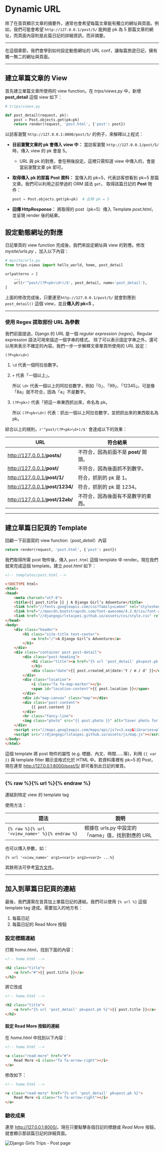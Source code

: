 # Dynamic URL


除了在首頁顯示文章的摘要外，通常也會希望每篇文章能有獨立的網址與頁面。例如，我們可能會希望 `http://127.0.0.1/post/5/` 能夠是 pk 為 5 那篇文章的網址，而頁面內容則是此篇日記的詳細資訊，而非摘要。

---

在這個章節，我們會學到如何設定動態網址的 URL conf，讓每篇旅遊日記，擁有獨一無二的網址與頁面。

---

## 建立單篇文章的 View

首先建立單篇文章所使用的 view function。在 *trips/views.py* 中，新增 **post_detail** 這個 view 如下：

```python
# trips/views.py

def post_detail(request, pk):
    post = Post.objects.get(pk=pk)
    return render(request, 'post.html', {'post': post})
```

以訪客瀏覽 `http://127.0.0.1:8000/post/5/` 的例子，來解釋以上程式：

- **目前瀏覽文章的 pk 會傳入 view 中：** 當訪客瀏覽 `http://127.0.0.1/post/5/` 時，傳入 view 的 pk 會是 5。
    - URL 與 pk 的對應，會在稍後設定。這裡只需知道 view 中傳入的，會是當前瀏覽文章 pk 即可。

- **取得傳入 pk 的那篇 Post 資料：** 當傳入的 pk=5，代表訪客想看到 pk=5 那篇文章。我們可以利用之前學過的 ORM 語法 `get`， 取得該篇日記的 **Post** 物件：

    ```python
    post = Post.objects.get(pk=pk)  # 此時 pk = 5
    ```

- **回傳 HttpResponse：** 將取得的 post（pk=5）傳入 Template *post.html*，並呈現 render 後的結果。


## 設定動態網址的對應

日記單頁的 view function 完成後，我們來設定網址與 view 的對應。修改 *mysite/urls.py* ，加入以下內容：

```python
# mysite/urls.py
from trips.views import hello_world, home, post_detail

urlpatterns = [
    ...
    url(r'^post/(?P<pk>\d+)/$', post_detail, name='post_detail'),
]
```

上面的修改完成後，只要連至`http://127.0.0.1/post/5/` 就會對應到 `post_detail()` 這個 view，並且**傳入的 pk=5** 。

---

### 使用 Regex 提取部份 URL 為參數

我們前面提過，Django 的 URL 是一個 *regular expression (regex)*。Regular expression 語法可用來描述一個字串的樣式。 除了可以表示固定字串之外，還可以用來表示不確定的內容。我們一步一步解釋文章單頁所使用的 URL 設定：

```
(?P<pk>\d+)
```

1. `\d` 代表一個阿拉伯數字。

2. `+` 代表「一個以上」。

    所以 `\d+` 代表一個以上的阿拉伯數字，例如「0」、「99」、「12345」。可是像「8a」就不符合，因為「a」不是數字。

3. `(?P<pk>)` 代表「把這一串東西抓出來，命名為 pk。

    所以 `(?P<pk>\d+)` 代表：抓出一個以上阿拉伯數字，並把抓出來的東西取名為 pk。

綜合以上的規則，`r'^post/(?P<pk>\d+)/$'` 會達成以下的效果：

URL       | 符合結果
----------|------------------------
http://127.0.0.1/<strong>posts/</strong>    | 不符合，因為前面不是 **post/** 開頭。
http://127.0.0.1/<strong>post/</strong>     | 不符合，因為後面抓不到數字。
http://127.0.0.1/<strong>post/1/</strong>   | 符合，抓到的 pk 是 1。
http://127.0.0.1/<strong>post/1234/</strong>| 符合，抓到的 pk 是 1234。
http://127.0.0.1/<strong>post/12ab/</strong>| 不符合，因為後面有不是數字的東西。

---

## 建立單篇日記頁的 Template

回顧一下前面寫的 view function（*post_detail*）內容

```python
return render(request, 'post.html', {'post': post})
```

我們取得所需 post 物件後，傳入 `post.html` 這個 template 中 render。現在我們就來完成這個 template。建立 *post.html* 如下：

```html
<!-- templates/post.html -->

<!DOCTYPE html>
<html>
<head>
    <meta charset="utf-8">
    <title>{{ post.title }} | A Django Girl’s Adventure</title>
    <link href="//fonts.googleapis.com/css?family=Lemon" rel="stylesheet" type="text/css">
    <link href="//maxcdn.bootstrapcdn.com/font-awesome/4.2.0/css/font-awesome.min.css" rel="stylesheet" type="text/css">
    <link href="//djangogirlstaipei.github.io/assets/css/style.css" rel="stylesheet" type="text/css">
</head>
<body>
    <div class="header">
        <h1 class="site-title text-center">
            <a href="/">A Django Girl’s Adventure</a>
        </h1>
    </div>
    <div class="container post post-detail">
        <div class="post-heading">
            <h1 class="title"><a href="{% url 'post_detail' pk=post.pk %}">{{ post.title }}</a>
            </h1>
            <div class="date">{{ post.created_at|date:'Y / m / d' }}</div>
        </div>
        <div class="location">
            <i class="fa fa-map-marker"></i>
            <span id="location-content">{{ post.location }}</span>
        </div>
        <div id="map-canvas" class="map"></div>
        <div class="post-content">
            {{ post.content }}
        </div>
        <hr class="fancy-line">
        <img class="photo" src="{{ post.photo }}" alt="Cover photo for {{ post.title }}">
    </div>
    <script src="//maps.googleapis.com/maps/api/js?v=3.exp&libraries=places&sensor=false"></script>
    <script src="//djangogirlstaipei.github.io/assets/js/map.js"></script>
</body>
</html>
```

這個 template 將 post 物件的屬性 (e.g. 標題、內文、時間......等)，利用 `{{ var }}` 與 template filter 顯示並格式化於 HTML 中。若資料庫裡有 pk=5 的 Post，現在連至 <http://127.0.0.1:8000/post/5/> 即可看到此日記的單頁。

---

### {% raw %}{% url %}{% endraw %}

連結到特定 view 的 template tag

使用方法：

| 語法 | 說明 |
| --- | --- |
| `{% raw %}{% url '<view_name>' %}{% endraw %}` | 根據在 urls.py 中設定的「name」值，找到對應的 URL |

也可以傳入參數，如：

```
{% url '<view_name>' arg1=<var1> arg2=<var2> ...%}
```

其餘用法可參考[官方文件](https://docs.djangoproject.com/en/1.8/ref/templates/builtins/#url)。

---

## 加入到單篇日記頁的連結

最後，我們還需在首頁加上單篇日記的連結。我們可以使用 `{% url %}` 這個 template tag 達成。需要加入的地方有：

1. 每篇日記
2. 每篇日記的 Read More 按鈕

### 設定標題連結

打開 *home.html*，找到下面的內容：

```html
<!-- home.html -->

<h2 class="title">
    <a href="#">{{ post.title }}</a>
</h2>
```

將它改成

```html
<!-- home.html -->

<h2 class="title">
    <a href="{% url 'post_detail' pk=post.pk %}">{{ post.title }}</a>
</h2>
```

#### 設定 Read More 按鈕的連結


在 *home.html* 中找到以下內容：

```html
<!-- home.html -->

<a class="read-more" href="#">
    Read More <i class="fa fa-arrow-right"></i>
</a>
```

修改如下：

```html
<!-- home.html -->

<a class="read-more" href="{% url 'post_detail' pk=post.pk %}">
    Read More <i class="fa fa-arrow-right"></i>
</a>
```

### 驗收成果

連至 <http://127.0.0.1:8000/>。現在只要點擊各個日記的標題或 *Read More* 按鈕，就會顯示那該篇日記的詳細頁面。

![Django Girls Trips - Post page](./../images/djangogirlstrips-post.png)
